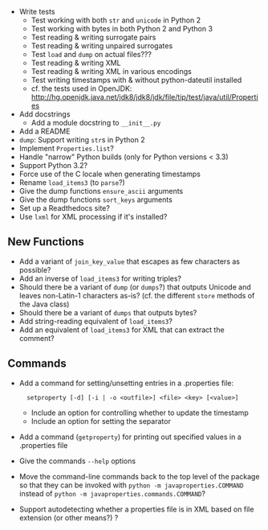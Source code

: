 - Write tests
    - Test working with both `str` and `unicode` in Python 2
    - Test working with bytes in both Python 2 and Python 3
    - Test reading & writing surrogate pairs
    - Test reading & writing unpaired surrogates
    - Test `load` and `dump` on actual files???
    - Test reading & writing XML
    - Test reading & writing XML in various encodings
    - Test writing timestamps with & without python-dateutil installed
    - cf. the tests used in OpenJDK: <http://hg.openjdk.java.net/jdk8/jdk8/jdk/file/tip/test/java/util/Properties>
- Add docstrings
    - Add a module docstring to `__init__.py`
- Add a README
- `dump`: Support writing `str`s in Python 2
- Implement `Properties.list`?
- Handle "narrow" Python builds (only for Python versions < 3.3)
- Support Python 3.2?
- Force use of the C locale when generating timestamps
- Rename `load_items3` (to `parse`?)
- Give the dump functions `ensure_ascii` arguments
- Give the dump functions `sort_keys` arguments
- Set up a Readthedocs site?
- Use `lxml` for XML processing if it's installed?

New Functions
-------------
- Add a variant of `join_key_value` that escapes as few characters as possible?
- Add an inverse of `load_items3` for writing triples?
- Should there be a variant of `dump` (or `dumps`?) that outputs Unicode and
  leaves non-Latin-1 characters as-is?  (cf. the different `store` methods of
  the Java class)
- Should there be a variant of `dumps` that outputs bytes?
- Add string-reading equivalent of `load_items3`?
- Add an equivalent of `load_items3` for XML that can extract the comment?

Commands
--------
- Add a command for setting/unsetting entries in a .properties file:

        setproperty [-d] [-i | -o <outfile>] <file> <key> [<value>]

    - Include an option for controlling whether to update the timestamp
    - Include an option for setting the separator

- Add a command (`getproperty`) for printing out specified values in a
  .properties file
- Give the commands `--help` options
- Move the command-line commands back to the top level of the package so that
  they can be invoked with `python -m javaproperties.COMMAND` instead of
  `python -m javaproperties.commands.COMMAND`?
- Support autodetecting whether a properties file is in XML based on file
  extension (or other means?) ?
